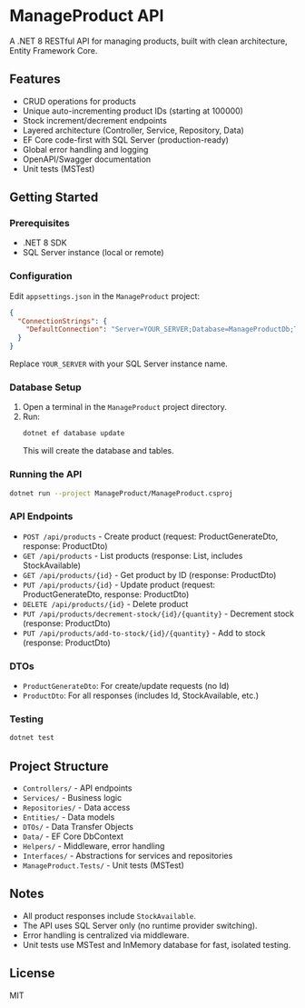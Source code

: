 # ManageProduct API

A .NET 8 RESTful API for managing products, built with clean architecture, Entity Framework Core.

## Features
- CRUD operations for products
- Unique auto-incrementing product IDs (starting at 100000)
- Stock increment/decrement endpoints
- Layered architecture (Controller, Service, Repository, Data)
- EF Core code-first with SQL Server (production-ready)
- Global error handling and logging
- OpenAPI/Swagger documentation
- Unit tests (MSTest)

## Getting Started

### Prerequisites
- .NET 8 SDK
- SQL Server instance (local or remote)

### Configuration
Edit `appsettings.json` in the `ManageProduct` project:
```json
{
  "ConnectionStrings": {
    "DefaultConnection": "Server=YOUR_SERVER;Database=ManageProductDb;Trusted_Connection=True;TrustServerCertificate=True;"
  }
}
```
Replace `YOUR_SERVER` with your SQL Server instance name.

### Database Setup
1. Open a terminal in the `ManageProduct` project directory.
2. Run:
   ```sh
   dotnet ef database update
   ```
   This will create the database and tables.

### Running the API
```sh
dotnet run --project ManageProduct/ManageProduct.csproj
```

### API Endpoints
- `POST /api/products` - Create product (request: ProductGenerateDto, response: ProductDto)
- `GET /api/products` - List products (response: List<ProductDto>, includes StockAvailable)
- `GET /api/products/{id}` - Get product by ID (response: ProductDto)
- `PUT /api/products/{id}` - Update product (request: ProductGenerateDto, response: ProductDto)
- `DELETE /api/products/{id}` - Delete product
- `PUT /api/products/decrement-stock/{id}/{quantity}` - Decrement stock (response: ProductDto)
- `PUT /api/products/add-to-stock/{id}/{quantity}` - Add to stock (response: ProductDto)

### DTOs
- `ProductGenerateDto`: For create/update requests (no Id)
- `ProductDto`: For all responses (includes Id, StockAvailable, etc.)

### Testing
```sh
dotnet test
```

## Project Structure
- `Controllers/` - API endpoints
- `Services/` - Business logic
- `Repositories/` - Data access
- `Entities/` - Data models
- `DTOs/` - Data Transfer Objects
- `Data/` - EF Core DbContext
- `Helpers/` - Middleware, error handling
- `Interfaces/` - Abstractions for services and repositories
- `ManageProduct.Tests/` - Unit tests (MSTest)

## Notes
- All product responses include `StockAvailable`.
- The API uses SQL Server only (no runtime provider switching).
- Error handling is centralized via middleware.
- Unit tests use MSTest and InMemory database for fast, isolated testing.

## License
MIT
